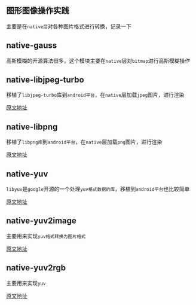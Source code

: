 
## 图形图像操作实践

主要是在`native层`对各种图片格式进行转换，记录一下

## native-gauss

高斯模糊的开源算法很多，这个模块主要在`native`层对`bitmap`进行高斯模糊操作

## native-libjpeg-turbo

移植了`libjpeg-turbo`库到`android平台`，在`native`层加载`jpeg`图片，进行渲染

[原文地址](https://blog.csdn.net/byhook/article/details/84324847)

## native-libpng

移植了`libpng库`到`android平台`，在`native`层加载`png`图片，进行渲染

[原文地址](https://blog.csdn.net/byhook/article/details/84345512)

## native-yuv

`libyuv`是`google`开源的一个处理`yuv格式数据的库`，移植到`android平台`也比较简单

[原文地址](https://blog.csdn.net/byhook/article/details/84475525)

## native-yuv2image

主要用来实现`yuv格式转换为图片格式`

[原文地址](https://blog.csdn.net/byhook/article/details/84303640)

## native-yuv2rgb

主要用来实现`yuv`

[原文地址](https://blog.csdn.net/byhook/article/details/84303640)
